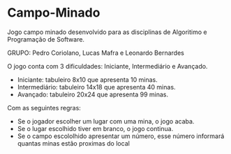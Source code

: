 # Campo-Minado
 Jogo campo minado desenvolvido para as disciplinas de Algoritimo e Programação de Software. 
 
 GRUPO: Pedro Coriolano, Lucas Mafra e Leonardo Bernardes

O jogo conta com 3 dificuldades:  Iniciante, Intermediário e Avançado.
- Iniciante: tabuleiro 8x10 que apresenta 10 minas.
- Intermediário: tabuleiro 14x18 que apresenta 40 minas.
- Avançado: tabuleiro 20x24 que apresenta 99 minas.

Com as seguintes regras:
- Se o jogador escolher um lugar com uma mina, o jogo acaba.
- Se o lugar escolhido tiver em branco, o jogo continua.
- Se o campo escololhido apresentar um número, esse número informará quantas minas estão proximas do local
